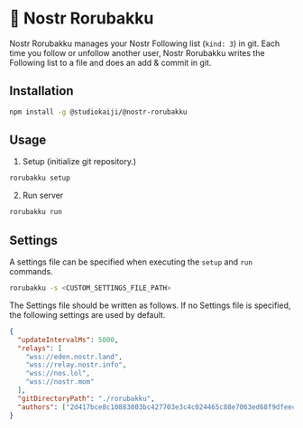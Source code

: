 # 📼 Nostr Rorubakku
Nostr Rorubakku manages your Nostr Following list (`kind: 3`) in git.
Each time you follow or unfollow another user, Nostr Rorubakku writes the Following list to a file and does an add & commit in git.

## Installation
```sh
npm install -g @studiokaiji/@nostr-rorubakku
```

## Usage
1. Setup (initialize git repository.)
```sh
rorubakku setup
```
2. Run server
```sh
rorubakku run
```

## Settings
A settings file can be specified when executing the `setup` and `run` commands.

```sh
rorubakku -s <CUSTOM_SETTINGS_FILE_PATH>
```

The Settings file should be written as follows. If no Settings file is specified, the following settings are used by default.
```json
{
  "updateIntervalMs": 5000,
  "relays": [
    "wss://eden.nostr.land",
    "wss://relay.nostr.info",
    "wss://nos.lol",
    "wss://nostr.mom"
  ],
  "gitDirectoryPath": "./rorubakku",
  "authors": ["2d417bce8c10883803bc427703e3c4c024465c88e7063ed68f9dfeecf56911ac"]
}
```